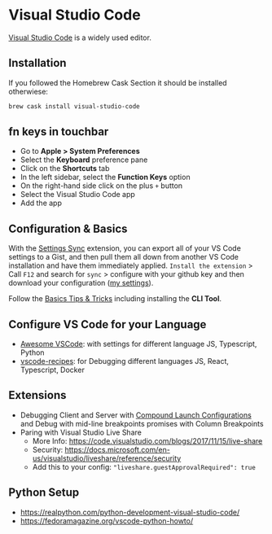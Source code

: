 # Visual Studio Code

[Visual Studio Code](http://www.sublimetext.com/) is a widely used editor.

## Installation

If you followed the Homebrew Cask Section it should be installed otherwiese:

```sh
brew cask install visual-studio-code
```

## fn keys in touchbar

- Go to __Apple > System Preferences__
- Select the __Keyboard__ preference pane
- Click on the __Shortcuts__ tab
- In the left sidebar, select the __Function Keys__ option
- On the right-hand side click on the plus `+` button
- Select the Visual Studio Code app
- Add the app

## Configuration & Basics

With the [Settings Sync](https://marketplace.visualstudio.com/items?itemName=Shan.code-settings-sync&WT.mc_id=vscode-smashing-buhollan) extension, you can export all of your VS Code settings to a Gist, and then pull them all down from another VS Code installation and have them immediately applied. `Install the extension` > Call `F12` and search for `sync` > configure with your github key and then download your configuration ([my settings](https://gist.github.com/denseidel/357d38d2a99c88f8d2cc5f5ca0e2d1b5)).

Follow the [Basics Tips & Tricks](https://github.com/Microsoft/vscode-tips-and-tricks) including installing the __CLI Tool__.

## Configure VS Code for your Language

- [Awesome VSCode](https://github.com/viatsko/awesome-vscode): with settings for different language JS, Typescript, Python
- [vscode-recipes](https://github.com/Microsoft/vscode-recipes): for Debugging different languages JS, React, Typescript, Docker

## Extensions

- Debugging Client and Server with [Compound Launch Configurations](https://code.visualstudio.com/docs/editor/debugging) and Debug with mid-line breakpoints promises with Column Breakpoints
- Paring with Visual Studio Live Share
  - More Info: https://code.visualstudio.com/blogs/2017/11/15/live-share
  - Security: https://docs.microsoft.com/en-us/visualstudio/liveshare/reference/security
  - Add this to your config: `"liveshare.guestApprovalRequired": true`

## Python Setup

  - https://realpython.com/python-development-visual-studio-code/
  - https://fedoramagazine.org/vscode-python-howto/
